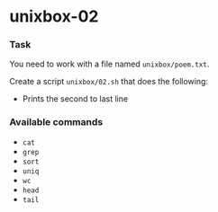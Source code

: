 # unixbox-02

### Task

You need to work with a file named `unixbox/poem.txt`.

Create a script `unixbox/02.sh` that does the following:

- Prints the second to last line

### Available commands

* `cat`
* `grep`
* `sort`
* `uniq`
* `wc`
* `head`
* `tail`
